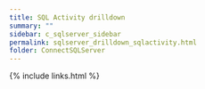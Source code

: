 ```yaml
---
title: SQL Activity drilldown
summary: ""
sidebar: c_sqlserver_sidebar
permalink: sqlserver_drilldown_sqlactivity.html
folder: ConnectSQLServer
---
```





{% include links.html %}
